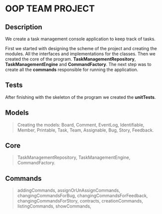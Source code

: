 # OOP TEAM PROJECT

## Description

We create a task management console application to keep track of tasks.

First we started with designing the scheme of the project and creating the modules. All the interfaces and implementations for the classes.
Then we created the core of the program. **TaskManagementRepository**, **TaskManagementEngine** and **CommandFactory**.
The next step was to create all the **commands** responsible for running the application.

## Tests

After finishing with the skeleton of the program we created the **unitTests**.

## Models

> Creating the models:
> Board,
> Comment,
> EventLog,
> Identifiable,
> Member,
> Printable,
> Task,
> Team,
> Assignable,
> Bug,
> Story,
> Feedback.

## Core

> TaskManagementRepository,
> TaskManagementEngine,
> CommandFactory.


## Commands
> addingCommands,
> assignOrUnAssignCommands,
> changingCommandsForBug,
> changingCommandsForFeedback,
> changingCommandsForStory,
> contracts,
> creationCommands,
> listingCommands,
> showCommands,

